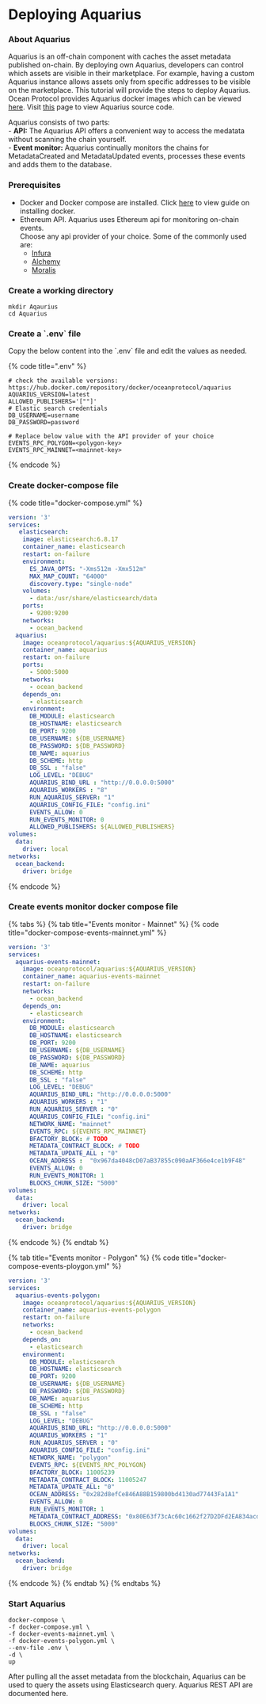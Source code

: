 # Deploying Aquarius

### About Aquarius

Aquarius is an off-chain component with caches the asset metadata published on-chain. By deploying own Aquarius, developers can control which assets are visible in their marketplace. For example, having a custom Aquarius instance allows assets only from specific addresses to be visible on the marketplace. This tutorial will provide the steps to deploy Aquarius. Ocean Protocol provides Aquarius docker images which can be viewed [here](https://hub.docker.com/r/oceanprotocol/aquarius/tags). Visit [this](https://github.com/oceanprotocol/aquarius) page to view Aquarius source code.

Aquarius consists of two parts:\
\- **API:** The Aquarius API offers a convenient way to access the medatata without scanning the chain yourself.\
\- **Event monitor:** Aquarius continually monitors the chains for MetadataCreated and MetadataUpdated events, processes these events and adds them to the database.

### Prerequisites

* Docker and Docker compose are installed. Click [here](https://docs.docker.com/engine/install/) to view guide on installing docker.
* Ethereum API. Aquarius uses Ethereum api for monitoring on-chain events.\
  Choose any api provider of your choice. Some of the commonly used are:
  * [Infura](https://infura.io/)
  * [Alchemy](https://www.alchemy.com/)
  * [Moralis](https://moralis.io/)

### Create a working directory

```
mkdir Aqaurius
cd Aquarius
```

### Create a \`.env\` file

Copy the below content into the \`.env\` file and edit the values as needed.

{% code title=".env" %}
```
# check the available versions: https://hub.docker.com/repository/docker/oceanprotocol/aquarius
AQUARIUS_VERSION=latest
ALLOWED_PUBLISHERS='[""]'
# Elastic search credentials
DB_USERNAME=username
DB_PASSWORD=password

# Replace below value with the API provider of your choice
EVENTS_RPC_POLYGON=<polygon-key>
EVENTS_RPC_MAINNET=<mainnet-key>
```
{% endcode %}

### Create docker-compose file

{% code title="docker-compose.yml" %}
```yaml
version: '3'
services:
   elasticsearch:
    image: elasticsearch:6.8.17
    container_name: elasticsearch
    restart: on-failure
    environment:
      ES_JAVA_OPTS: "-Xms512m -Xmx512m"
      MAX_MAP_COUNT: "64000"
      discovery.type: "single-node"
    volumes:
      - data:/usr/share/elasticsearch/data
    ports:
      - 9200:9200
    networks:
      - ocean_backend
  aquarius:
    image: oceanprotocol/aquarius:${AQUARIUS_VERSION}
    container_name: aquarius
    restart: on-failure
    ports:
      - 5000:5000
    networks:
      - ocean_backend
    depends_on:
      - elasticsearch
    environment:
      DB_MODULE: elasticsearch
      DB_HOSTNAME: elasticsearch
      DB_PORT: 9200
      DB_USERNAME: ${DB_USERNAME}
      DB_PASSWORD: ${DB_PASSWORD}
      DB_NAME: aquarius
      DB_SCHEME: http
      DB_SSL : "false"
      LOG_LEVEL: "DEBUG"
      AQUARIUS_BIND_URL : "http://0.0.0.0:5000"
      AQUARIUS_WORKERS : "8"
      RUN_AQUARIUS_SERVER: "1"
      AQUARIUS_CONFIG_FILE: "config.ini"
      EVENTS_ALLOW: 0
      RUN_EVENTS_MONITOR: 0
      ALLOWED_PUBLISHERS: ${ALLOWED_PUBLISHERS}
volumes:
  data:
    driver: local
networks:
  ocean_backend:
    driver: bridge
```
{% endcode %}

### Create events monitor docker compose file

{% tabs %}
{% tab title="Events monitor - Mainnet" %}
{% code title="docker-compose-events-mainnet.yml" %}
```yaml
version: '3'
services:
  aquarius-events-mainnet:     
    image: oceanprotocol/aquarius:${AQUARIUS_VERSION}
    container_name: aquarius-events-mainnet
    restart: on-failure
    networks:
      - ocean_backend
    depends_on:
      - elasticsearch
    environment:
      DB_MODULE: elasticsearch
      DB_HOSTNAME: elasticsearch
      DB_PORT: 9200
      DB_USERNAME: ${DB_USERNAME}
      DB_PASSWORD: ${DB_PASSWORD}
      DB_NAME: aquarius
      DB_SCHEME: http
      DB_SSL : "false"
      LOG_LEVEL: "DEBUG"
      AQUARIUS_BIND_URL: "http://0.0.0.0:5000"
      AQUARIUS_WORKERS : "1"
      RUN_AQUARIUS_SERVER : "0"
      AQUARIUS_CONFIG_FILE: "config.ini"
      NETWORK_NAME: "mainnet"
      EVENTS_RPC: ${EVENTS_RPC_MAINNET}
      BFACTORY_BLOCK: # TODO
      METADATA_CONTRACT_BLOCK: # TODO
      METADATA_UPDATE_ALL : "0"
      OCEAN_ADDRESS :  "0x967da4048cD07aB37855c090aAF366e4ce1b9F48"
      EVENTS_ALLOW: 0
      RUN_EVENTS_MONITOR: 1
      BLOCKS_CHUNK_SIZE: "5000"
volumes:
  data:
    driver: local
networks:
  ocean_backend:
    driver: bridge
```
{% endcode %}
{% endtab %}

{% tab title="Events monitor - Polygon" %}
{% code title="docker-compose-events-ploygon.yml" %}
```yaml
version: '3'
services:
  aquarius-events-polygon:     
    image: oceanprotocol/aquarius:${AQUARIUS_VERSION}
    container_name: aquarius-events-polygon
    restart: on-failure
    networks:
      - ocean_backend
    depends_on:
      - elasticsearch
    environment:
      DB_MODULE: elasticsearch
      DB_HOSTNAME: elasticsearch
      DB_PORT: 9200
      DB_USERNAME: ${DB_USERNAME}
      DB_PASSWORD: ${DB_PASSWORD}
      DB_NAME: aquarius
      DB_SCHEME: http
      DB_SSL : "false"
      LOG_LEVEL: "DEBUG"
      AQUARIUS_BIND_URL: "http://0.0.0.0:5000"
      AQUARIUS_WORKERS : "1"
      RUN_AQUARIUS_SERVER : "0"
      AQUARIUS_CONFIG_FILE: "config.ini"
      NETWORK_NAME: "polygon"
      EVENTS_RPC: ${EVENTS_RPC_POLYGON}
      BFACTORY_BLOCK: 11005239
      METADATA_CONTRACT_BLOCK: 11005247
      METADATA_UPDATE_ALL: "0"
      OCEAN_ADDRESS: "0x282d8efCe846A88B159800bd4130ad77443Fa1A1"
      EVENTS_ALLOW: 0
      RUN_EVENTS_MONITOR: 1
      METADATA_CONTRACT_ADDRESS: "0x80E63f73cAc60c1662f27D2DFd2EA834acddBaa8"
      BLOCKS_CHUNK_SIZE: "5000"
volumes:
  data:
    driver: local
networks:
  ocean_backend:
    driver: bridge
```
{% endcode %}
{% endtab %}
{% endtabs %}

### Start Aquarius

```
docker-compose \
-f docker-compose.yml \
-f docker-events-mainnet.yml \
-f docker-events-polygon.yml \
--env-file .env \
-d \
up
```

After pulling all the asset metadata from the blockchain, Aquarius can be used to query the assets using Elasticsearch query. Aquarius REST API are documented here.
